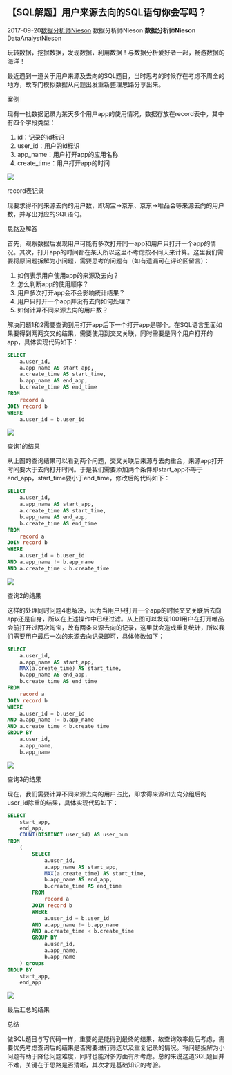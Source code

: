 ## 【SQL解题】用户来源去向的SQL语句你会写吗？ 

2017-09-20[数据分析师Nieson][0] 数据分析师Nieson **数据分析师Nieson** DataAnalystNieson

 玩转数据，挖掘数据，发现数据，利用数据！与数据分析爱好者一起，畅游数据的海洋！

最近遇到一道关于用户来源及去向的SQL题目，当时思考的时候存在考虑不周全的地方，故专门模拟数据从问题出发重新整理思路分享出来。

案例

 现有一批数据记录为某天多个用户app的使用情况，数据存放在record表中，其中有四个字段类型：

1. id：记录的id标识
1. user_id：用户的id标识
1. app_name：用户打开app的应用名称
1. create_time：用户打开app的时间

![][1]

 record表记录

 现要求得不同来源去向的用户数，即淘宝->京东、京东->唯品会等来源去向的用户数，并写出对应的SQL语句。

思路及解答

 首先，观察数据后发现用户可能有多次打开同一app和用户只打开一个app的情况。其次，打开app的时间都在某天所以这里不考虑按不同天来计算。这里我们需要将原问题拆解为小问题，需要思考的问题有（如有遗漏可在评论区留言）：

1. 如何表示用户使用app的来源及去向？
1. 怎么判断app的使用顺序？
1. 用户多次打开app会不会影响统计结果？
1. 用户只打开一个app并没有去向如何处理？
1. 如何计算不同来源去向的用户数？

 解决问题1和2需要查询到用打开app后下一个打开app是哪个。在SQL语言里面如果要得到两两交叉的结果，需要使用到交叉关联，同时需要是同个用户打开的app，具体实现代码如下：
```sql
SELECT
    a.user_id,
    a.app_name AS start_app,
    a.create_time AS start_time,
    b.app_name AS end_app,
    b.create_time AS end_time
FROM
    record a
JOIN record b
WHERE
    a.user_id = b.user_id
```
 

![][2]

 查询1的结果

 从上图的查询结果可以看到两个问题，交叉关联后来源与去向重合，来源app打开时间要大于去向打开时间。于是我们需要添加两个条件即start_app不等于end_app，start_time要小于end_time，修改后的代码如下：
```sql
SELECT
    a.user_id,
    a.app_name AS start_app,
    a.create_time AS start_time,
    b.app_name AS end_app,
    b.create_time AS end_time
FROM
    record a
JOIN record b
WHERE
    a.user_id = b.user_id
AND a.app_name != b.app_name
AND a.create_time < b.create_time
```
 

![][3]

 查询2的结果

 这样的处理同时问题4也解决，因为当用户只打开一个app的时候交叉关联后去向app还是自身，所以在上述操作中已经过滤。从上图可以发现1001用户在打开唯品会前打开过两次淘宝，故有两条来源去向的记录，这里就会造成重复统计，所以我们需要用户最后一次的来源去向记录即可，具体修改如下：
```sql
SELECT
    a.user_id,
    a.app_name AS start_app,
    MAX(a.create_time) AS start_time,
    b.app_name AS end_app,
    b.create_time AS end_time
FROM
    record a
JOIN record b
WHERE
    a.user_id = b.user_id
AND a.app_name != b.app_name
AND a.create_time < b.create_time
GROUP BY
    a.user_id,
    a.app_name,
    b.app_name
```
 

![][4]

 查询3的结果

 现在，我们需要计算不同来源去向的用户占比，即求得来源和去向分组后的user_id除重的结果，具体实现代码如下：
```sql
SELECT
    start_app,
    end_app,
    COUNT(DISTINCT user_id) AS user_num
FROM
    (
        SELECT
            a.user_id,
            a.app_name AS start_app,
            MAX(a.create_time) AS start_time,
            b.app_name AS end_app,
            b.create_time AS end_time
        FROM
            record a
        JOIN record b
        WHERE
            a.user_id = b.user_id
        AND a.app_name != b.app_name
        AND a.create_time < b.create_time
        GROUP BY
            a.user_id,
            a.app_name,
            b.app_name
    ) groups
GROUP BY
    start_app,
    end_app
```
 

![][5]

 最后汇总的结果

总结

 做SQL题目与写代码一样，重要的是能得到最终的结果，故查询效率最后考虑，需要优先考虑查询后的结果是否需要进行筛选以及重复记录的情况。将问题拆解为小问题有助于降低问题难度，同时也能对多方面有所考虑。总的来说这道SQL题目并不难，关键在于思路是否清晰，其次才是基础知识的考验。

[0]: ##
[1]: https://mmbiz.qpic.cn/mmbiz_png/yAyQKzCbAHbZic7hyaTAvibs093z12NN7yEbLUPw3JSTKia5scWiaZwTtCmQVhaialEnzqCRMyq6KZGkg83Hd4kh8CQ/
[2]: https://mmbiz.qpic.cn/mmbiz_png/yAyQKzCbAHbZic7hyaTAvibs093z12NN7yfHBfNLkAmsHhm283iabv6qq1WXXiaoEUvUkiaCU2HdlXwwzYdU6XqDPug/
[3]: https://mmbiz.qpic.cn/mmbiz_png/yAyQKzCbAHbZic7hyaTAvibs093z12NN7yI0Nmp5BCAnX4U80FVB76wicpz6rc9BNzAw4eBuYxcfw2Pe29bPNCAMA/
[4]: https://mmbiz.qpic.cn/mmbiz_png/yAyQKzCbAHbZic7hyaTAvibs093z12NN7y21fJ71F3siahYYx9OuHdar8ia4NYSoSMnmkgK7670oMypxP0e4ibVPOrw/
[5]: https://mmbiz.qpic.cn/mmbiz_png/yAyQKzCbAHbZic7hyaTAvibs093z12NN7yCcIHWib55K0MdDO7JwnDhLhuWGNvNvHZmtiaeSKKROQSgOUQ3hGvoXHA/